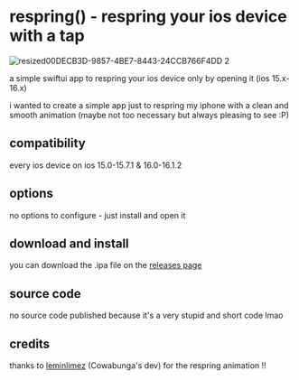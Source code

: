 # respring() - respring your ios device with a tap

![resized00DECB3D-9857-4BE7-8443-24CCB766F4DD 2](https://user-images.githubusercontent.com/80768380/218548148-13767140-57e6-48f2-ab6a-a72af945f9fb.png)

a simple swiftui app to respring your ios device only by opening it (ios 15.x-16.x)

i wanted to create a simple app just to respring my iphone with a clean and smooth animation (maybe not too necessary but always pleasing to see :P)

## compatibility
every ios device on ios 15.0-15.7.1 & 16.0-16.1.2

## options
no options to configure - just install and open it

## download and install
you can download the .ipa file on the [releases page](https://github.com/ddvniele/respring/releases/latest)

## source code
no source code published because it's a very stupid and short code lmao

## credits
thanks to [leminlimez](https://github.com/leminlimez) (Cowabunga's dev) for the respring animation !!
